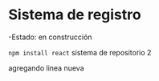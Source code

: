 <h1> Sistema de registro </h1>

-Estado: en construcción

````npm install react````
sistema de repositorio 2


agregando linea nueva
